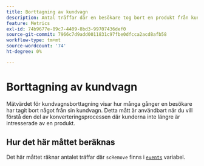 ```yaml
---
title: Borttagning av kundvagn
description: Antal träffar där en besökare tog bort en produkt från kundvagnen.
feature: Metrics
exl-id: 74b9677e-89c7-4409-8bd3-99707436def0
source-git-commit: 7966c7d9add0011831c97fbe0dfcca2acd8afb58
workflow-type: tm+mt
source-wordcount: '74'
ht-degree: 0%

---
```


# Borttagning av kundvagn

Mätvärdet för kundvagnsborttagning visar hur många gånger en besökare har tagit bort något från sin kundvagn. Detta mått är användbart när du vill förstå den del av konverteringsprocessen där kunderna inte längre är intresserade av en produkt.

## Hur det här måttet beräknas

Det här måttet räknar antalet träffar där `scRemove` finns i [`events`](/help/implement/vars/page-vars/events/events-overview.md) variabel.
